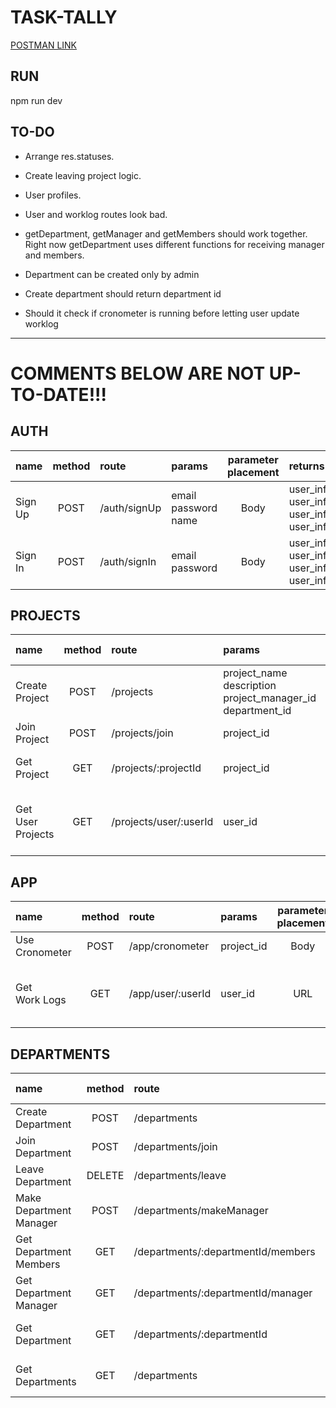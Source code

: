 
# TASK-TALLY

[POSTMAN LINK](https://www.postman.com/supply-operator-41990931/workspace/hekimacademy/collection/25530300-84c4cfdc-ccde-497c-8b4c-ae59ff99328f)

## RUN
npm run dev

## TO-DO
* Arrange res.statuses.
* Create leaving project logic.
* User profiles.
* User and worklog routes look bad.
* getDepartment, getManager and getMembers should work together. Right now getDepartment uses different functions for receiving manager and members.
* Department can be created only by admin
* Create department should return department id

* Should it check if cronometer is running before letting user update worklog 
___


# COMMENTS BELOW ARE NOT UP-TO-DATE!!!

## AUTH 
| name    | method | route        | params                        | parameter placement | returns                                                                                            | needs auth |
| :------ | :----: | :----------- | :---------------------------- | :-----------------: | :------------------------------------------------------------------------------------------------- | :--------: |
| Sign Up |  POST  | /auth/signUp | email <br> password <br> name |        Body         | user_info.uid <br> user_info.refreshToken <br> user_info.accessToken <br> user_info.expirationTime |    :x:     |
| Sign In |  POST  | /auth/signIn | email <br> password           |        Body         | user_info.uid <br> user_info.refreshToken <br> user_info.accessToken <br> user_info.expirationTime |    :x:     |

## PROJECTS
| name                   | method | route                  | params                                                                   | parameter placement | returns                                                                                                            |     needs auth     |
| :--------------------- | :----: | :--------------------- | :----------------------------------------------------------------------- | :-----------------: | :----------------------------------------------------------------------------------------------------------------- | :----------------: |
| Create <br> Project    |  POST  | /projects              | project_name <br> description <br> project_manager_id <br> department_id |        Body         | project_id                                                                                                         | :heavy_check_mark: |
| Join <br> Project      |  POST  | /projects/join         | project_id                                                               |        Body         |                                                                                                                    | :heavy_check_mark: |
| Get <br> Project       |  GET   | /projects/:projectId   | project_id                                                               |         URL         | project.project_name <br>project.description <br>project.project_manager_id                                        | :heavy_check_mark: |
| Get User <br> Projects |  GET   | /projects/user/:userId | user_id                                                                  |         URL         | projects[] <br> project.project_id <br>project.project_name <br>project.description <br>project.project_manager_id | :heavy_check_mark: |

## APP
| name                | method | route             | params     | parameter placement | returns                                                                                             |     needs auth     |
| :------------------ | :----: | :---------------- | :--------- | :-----------------: | :-------------------------------------------------------------------------------------------------- | :----------------: |
| Use <br> Cronometer |  POST  | /app/cronometer   | project_id |        Body         |                                                                                                     | :heavy_check_mark: |
| Get <br> Work Logs  |  GET   | /app/user/:userId | user_id    |         URL         | workLogs[] <br> workLog.start_time<br>workLog.end_time<br>workLog.user_id<br>workLog.project_id<br> | :heavy_check_mark: |

## DEPARTMENTS
| name                             | method | route                              | params                     | parameter placement | returns                                                             |     needs auth     |
| :------------------------------- | :----: | :--------------------------------- | :------------------------- | :-----------------: | :------------------------------------------------------------------ | :----------------: |
| Create <br> Department           |  POST  | /departments                       | department_name            |        Body         |                                                                     | :heavy_check_mark: |
| Join <br> Department             |  POST  | /departments/join                  | department_id <br> user_id |        Body         |                                                                     | :heavy_check_mark: |
| Leave <br> Department            | DELETE | /departments/leave                 | department_id <br> user_id |        Body         |                                                                     | :heavy_check_mark: |
| Make <br> Department<br> Manager |  POST  | /departments/makeManager           | department_id <br> user_id |        Body         |                                                                     | :heavy_check_mark: |
| Get <br> Department<br> Members  |  GET   | /departments/:departmentId/members | department_id              |         URL         | members[] <br> member.user_id                                       | :heavy_check_mark: |
| Get <br> Department<br> Manager  |  GET   | /departments/:departmentId/manager | department_id              |         URL         | managers[] <br> manager.user_id                                     | :heavy_check_mark: |
| Get <br> Department              |  GET   | /departments/:departmentId         | department_id              |         URL         | department_name <br> department_manager[] <br> department_members[] | :heavy_check_mark: |
| Get <br> Departments             |  GET   | /departments                       |                            |                     | departments[] <br> department.department_name <br> department.id    | :heavy_check_mark: |